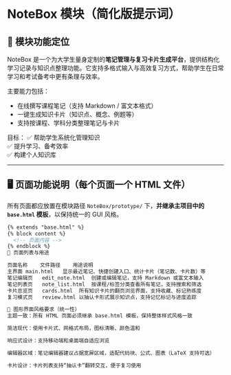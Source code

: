 # NoteBox 模块（简化版提示词）

## 🎯 模块功能定位

NoteBox 是一个为大学生量身定制的**笔记管理与复习卡片生成平台**，提供结构化学习记录与知识点整理功能。它支持多格式输入与高效复习方式，帮助学生在日常学习和考试备考中更有条理与效率。

主要能力包括：

- 在线撰写课程笔记（支持 Markdown / 富文本格式）
- 一键生成知识卡片（知识点、概念、例题等）
- 支持按课程、学科分类整理笔记与卡片

目标：
✅ 帮助学生系统化管理知识  
✅ 提升学习、备考效率  
✅ 构建个人知识库

---

## 🖥️ 页面功能说明（每个页面一个 HTML 文件）

所有页面都应放置在模块路径 `NoteBox/prototype/` 下，**并继承主项目中的 `base.html` 模板**，以保持统一的 GUI 风格。

```html
{% extends "base.html" %}
{% block content %}
  <!-- 页面内容 -->
{% endblock %}
📌 页面列表与用途

页面名称	文件路径	用途说明
主界面	main.html	显示最近笔记、快捷创建入口、统计卡片（笔记数、卡片数）等
笔记编辑页	edit_note.html	创建或编辑笔记，支持 Markdown 或富文本输入
笔记列表页	note_list.html	按课程/标签分类查看所有笔记，支持搜索和筛选
卡片总览页	cards.html	所有知识卡片的翻页浏览界面，支持收藏、标记熟练度
复习模式页	review.html	以抽认卡形式展示知识点，支持记忆标记与进度追踪

🎨 图形界面风格要求（统一性）
主题一致：所有 HTML 页面必须继承 base.html 模板，保持整体样式风格一致

简洁现代：使用卡片式、网格式布局，图标清晰、颜色温和

响应式设计：支持移动端和桌面端自适应浏览

编辑器区域：笔记编辑器建议占据宽屏区域，适配代码块、公式、图表（LaTeX 支持可选）

卡片设计：卡片列表支持“抽认卡”翻转交互，便于复习使用